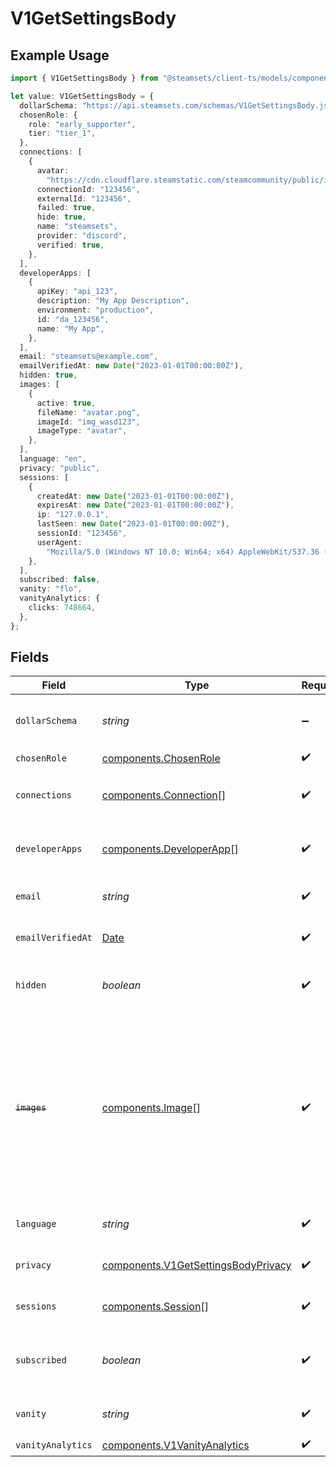 # V1GetSettingsBody

## Example Usage

```typescript
import { V1GetSettingsBody } from "@steamsets/client-ts/models/components";

let value: V1GetSettingsBody = {
  dollarSchema: "https://api.steamsets.com/schemas/V1GetSettingsBody.json",
  chosenRole: {
    role: "early_supporter",
    tier: "tier_1",
  },
  connections: [
    {
      avatar:
        "https://cdn.cloudflare.steamstatic.com/steamcommunity/public/images/avatars/f1/f1a1d2c3d0c9d1e1f2f3f4f5f6f7f8f9.jpg",
      connectionId: "123456",
      externalId: "123456",
      failed: true,
      hide: true,
      name: "steamsets",
      provider: "discord",
      verified: true,
    },
  ],
  developerApps: [
    {
      apiKey: "api_123",
      description: "My App Description",
      environment: "production",
      id: "da_123456",
      name: "My App",
    },
  ],
  email: "steamsets@example.com",
  emailVerifiedAt: new Date("2023-01-01T00:00:00Z"),
  hidden: true,
  images: [
    {
      active: true,
      fileName: "avatar.png",
      imageId: "img_wasd123",
      imageType: "avatar",
    },
  ],
  language: "en",
  privacy: "public",
  sessions: [
    {
      createdAt: new Date("2023-01-01T00:00:00Z"),
      expiresAt: new Date("2023-01-01T00:00:00Z"),
      ip: "127.0.0.1",
      lastSeen: new Date("2023-01-01T00:00:00Z"),
      sessionId: "123456",
      userAgent:
        "Mozilla/5.0 (Windows NT 10.0; Win64; x64) AppleWebKit/537.36 (KHTML, like Gecko) Chrome/91.0.4472.124 Safari/537.36",
    },
  ],
  subscribed: false,
  vanity: "flo",
  vanityAnalytics: {
    clicks: 748664,
  },
};
```

## Fields

| Field                                                                                                                                               | Type                                                                                                                                                | Required                                                                                                                                            | Description                                                                                                                                         | Example                                                                                                                                             |
| --------------------------------------------------------------------------------------------------------------------------------------------------- | --------------------------------------------------------------------------------------------------------------------------------------------------- | --------------------------------------------------------------------------------------------------------------------------------------------------- | --------------------------------------------------------------------------------------------------------------------------------------------------- | --------------------------------------------------------------------------------------------------------------------------------------------------- |
| `dollarSchema`                                                                                                                                      | *string*                                                                                                                                            | :heavy_minus_sign:                                                                                                                                  | A URL to the JSON Schema for this object.                                                                                                           | https://api.steamsets.com/schemas/V1GetSettingsBody.json                                                                                            |
| `chosenRole`                                                                                                                                        | [components.ChosenRole](../../models/components/chosenrole.md)                                                                                      | :heavy_check_mark:                                                                                                                                  | N/A                                                                                                                                                 |                                                                                                                                                     |
| `connections`                                                                                                                                       | [components.Connection](../../models/components/connection.md)[]                                                                                    | :heavy_check_mark:                                                                                                                                  | The connections the account has                                                                                                                     |                                                                                                                                                     |
| `developerApps`                                                                                                                                     | [components.DeveloperApp](../../models/components/developerapp.md)[]                                                                                | :heavy_check_mark:                                                                                                                                  | The developer apps the account has                                                                                                                  |                                                                                                                                                     |
| `email`                                                                                                                                             | *string*                                                                                                                                            | :heavy_check_mark:                                                                                                                                  | The email the account is using                                                                                                                      | steamsets@example.com                                                                                                                               |
| `emailVerifiedAt`                                                                                                                                   | [Date](https://developer.mozilla.org/en-US/docs/Web/JavaScript/Reference/Global_Objects/Date)                                                       | :heavy_check_mark:                                                                                                                                  | The time the email was verified                                                                                                                     | 2023-01-01T00:00:00Z                                                                                                                                |
| `hidden`                                                                                                                                            | *boolean*                                                                                                                                           | :heavy_check_mark:                                                                                                                                  | Whether the account is hidden in the leaderboards                                                                                                   | true                                                                                                                                                |
| ~~`images`~~                                                                                                                                        | [components.Image](../../models/components/image.md)[]                                                                                              | :heavy_check_mark:                                                                                                                                  | : warning: ** DEPRECATED **: This will be removed in a future release, please migrate away from it as soon as possible.<br/><br/>The images the account has |                                                                                                                                                     |
| `language`                                                                                                                                          | *string*                                                                                                                                            | :heavy_check_mark:                                                                                                                                  | The language the account is using                                                                                                                   | en                                                                                                                                                  |
| `privacy`                                                                                                                                           | [components.V1GetSettingsBodyPrivacy](../../models/components/v1getsettingsbodyprivacy.md)                                                          | :heavy_check_mark:                                                                                                                                  | The privacy of the account                                                                                                                          | public                                                                                                                                              |
| `sessions`                                                                                                                                          | [components.Session](../../models/components/session.md)[]                                                                                          | :heavy_check_mark:                                                                                                                                  | The sessions the account has                                                                                                                        |                                                                                                                                                     |
| `subscribed`                                                                                                                                        | *boolean*                                                                                                                                           | :heavy_check_mark:                                                                                                                                  | Whether the account is subscribed to marketing emails                                                                                               |                                                                                                                                                     |
| `vanity`                                                                                                                                            | *string*                                                                                                                                            | :heavy_check_mark:                                                                                                                                  | The vanity the account is using                                                                                                                     | flo                                                                                                                                                 |
| `vanityAnalytics`                                                                                                                                   | [components.V1VanityAnalytics](../../models/components/v1vanityanalytics.md)                                                                        | :heavy_check_mark:                                                                                                                                  | N/A                                                                                                                                                 |                                                                                                                                                     |